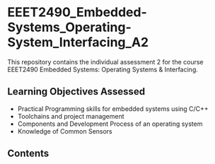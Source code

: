 # EEET2490_Embedded-Systems_Operating-System_Interfacing_A2

This repository contains the individual assessment 2 for the course EEET2490 Embedded Systems: Operating Systems & Interfacing.

## Learning Objectives Assessed
- Practical Programming skills for embedded systems using C/C++
- Toolchains and project management
- Components and Development Process of an operating system
- Knowledge of Common Sensors

## Contents
